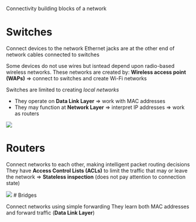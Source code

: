 Connectivity building blocks of a network
# Switches

Connect devices to the network
Ethernet jacks are at the other end of network cables connected to switches

Some devices do not use wires but isntead depend upon radio-based wireless networks. These networks are created by:
**Wireless access point (WAPs)** => connect to switches and create Wi-Fi networks

Switches are limited to creating *local networks*
- They operate on **Data Link Layer** => work with MAC addresses
- They may function at **Network Layer** => interpret IP addresses => work as routers

<img src="https://study-ccna.com/wp-content/uploads/2016/01/cisco_switch.jpg">

# Routers

Connect networks to each other, making intelligent packet routing decisions
They have **Access Control Lists (ACLs)** to limit the traffic that may or leave the network => **Stateless inspection** (does not pay attention to connection state)

<img src ="https://th.bing.com/th/id/OIP.LYjXrR6JFyBEMEn7EC3MbAHaGy?w=2407&h=2208&rs=1&pid=ImgDetMain">
# Bridges

Connect networks using simple forwarding
They learn both MAC addresses and forward traffic (**Data Link Layer**)